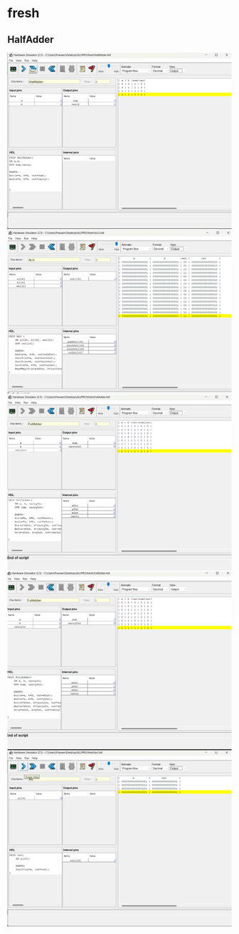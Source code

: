 # fresh

## HalfAdder


<img src="./adder hdl.png"/>

<img src="./Alu tst.png"/>

<img src="./and .tst.png"/>

<img src="./full add hdl.png"/>

<img src="./Inc.hdll.png"/>

